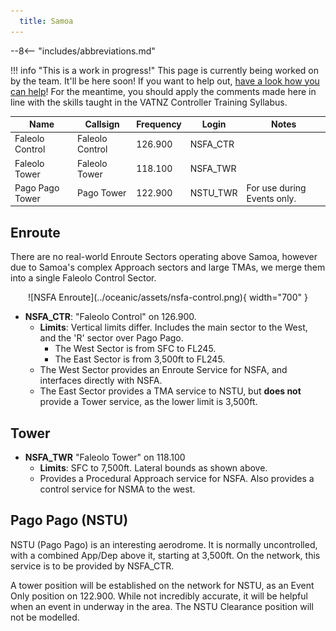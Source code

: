 ```yaml
---
  title: Samoa
---
```


--8<-- "includes/abbreviations.md"

!!! info "This is a work in progress!"
    This page is currently being worked on by the team. It'll be here soon! If you want to help out, [have a look how you can help](../contribute/index.md)! For the meantime, you should apply the comments made here in line with the skills taught in the VATNZ Controller Training Syllabus.

| Name            | Callsign        | Frequency | Login    | Notes                       |
| --------------- | --------------- | --------- | -------- | --------------------------- |
| Faleolo Control | Faleolo Control | 126.900   | NSFA_CTR |                             |
| Faleolo Tower   | Faleolo Tower   | 118.100   | NSFA_TWR |                             |
| Pago Pago Tower | Pago Tower      | 122.900   | NSTU_TWR | For use during Events only. |

## Enroute

There are no real-world Enroute Sectors operating above Samoa, however due to Samoa's complex Approach sectors and large TMAs, we merge them into a single Faleolo Control Sector.

<center>
  ![NSFA Enroute](../oceanic/assets/nsfa-control.png){ width="700" }
</center>

* **NSFA_CTR**: "Faleolo Control" on 126.900. 
    * **Limits**: Vertical limits differ. Includes the main sector to the West, and the 'R' sector over Pago Pago.
        * The West Sector is from SFC to FL245. 
        * The East Sector is from 3,500ft to FL245.
    * The West Sector provides an Enroute Service for NSFA, and interfaces directly with NSFA.
    * The East Sector provides a TMA service to NSTU, but **does not** provide a Tower service, as the lower limit is 3,500ft. 

## Tower

* **NSFA_TWR** "Faleolo Tower" on 118.100
    * **Limits**: SFC to 7,500ft. Lateral bounds as shown above.
    * Provides a Procedural Approach service for NSFA. Also provides a control service for NSMA to the west.

## Pago Pago (NSTU)

NSTU (Pago Pago) is an interesting aerodrome. It is normally uncontrolled, with a combined App/Dep above it, starting at 3,500ft. On the network, this service is to be provided by NSFA_CTR. 

A tower position will be established on the network for NSTU, as an Event Only position on 122.900. While not incredibly accurate, it will be helpful when an event in underway in the area. The NSTU Clearance position will not be modelled.